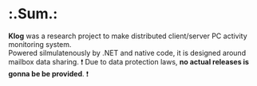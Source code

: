 # :.Sum.:
__Klog__ was a research project to make distributed client/server PC activity monitoring system.  
Powered silmulatenously by .NET and native code, it is designed around mailbox data sharing.
❗ Due to data protection laws, __no actual releases is gonna be be provided__. ❗
